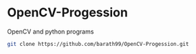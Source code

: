 # OpenCV-Progession
OpenCV and python programs

```bash
git clone https://github.com/barath99/OpenCV-Progession.git
```
